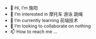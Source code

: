 - 👋 Hi, I’m 施阳
- 👀 I’m interested in 摩托车 游泳 跳绳
- 🌱 I’m currently learning 前端技术
- 💞️ I’m looking to collaborate on nothing
- 📫 How to reach me ... 

<!---
0900304132/0900304132 is a ✨ special ✨ repository because its `README.md` (this file) appears on your GitHub profile.
You can click the Preview link to take a look at your changes.
--->

